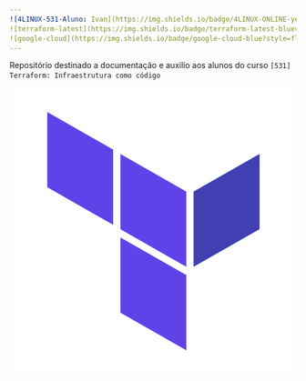 ```yaml
---
![4LINUX-531-Aluno: Ivan](https://img.shields.io/badge/4LINUX-ONLINE-yellowblue?style=flat-square)
![terraform-latest](https://img.shields.io/badge/terraform-latest-blueviolet?style=flat-square)
![google-cloud](https://img.shields.io/badge/google-cloud-blue?style=flat-square)
---
```


Repositório destinado a documentação e auxilio aos alunos do curso `[531] Terraform: Infraestrutura como código`

![terraform_logo](Links/img/terraform_logo.png)
